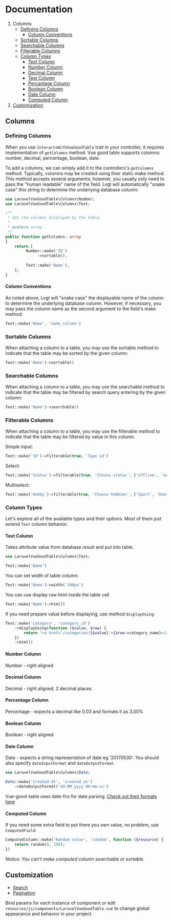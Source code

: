# Documentation

1. Columns
   * [Defining Columns](#defining-columns)
       + [Column Conventions](#column-conventions)
   * [Sortable Columns](#sortable-columns)
   * [Searchable Columns](#searchable-columns)
   * [Filterable Columns](#filterable-columns)
   * [Column Types](#column-types)
       + [Text Column](#text-column)
       + [Number Column](#number-column)
       + [Decimal Column](#decimal-column)
       + [Text Column](#text-column)
       + [Percantage Column](#percentage-column)
       + [Boolean Column](#boolean-column)
       + [Date Column](#date-column)
       + [Computed Column](#computed-column)
2. [Customization](#customization)

## Columns

### Defining Columns

When you use `InteractsWithVueGoodTable` trait in your controller, it requires implementation of `getColumns` method.
Vue good table supports columns: number, decimal, percentage, boolean, date.

To add a columns, we can simply add it to the controllers's `getColumns` method.
Typically, columns may be created using their static make method.
This method accepts several arguments; however, you usually only need to pass the "human readable" name of the field.
Lvgt will automatically "snake case" this string to determine the underlying database column:


```php
use LaravelVueGoodTable\Columns\Number;
use LaravelVueGoodTable\Columns\Text;

/**
 * Get the columns displayed by the table.
 *
 * @return array
 */
public function getColumns: array
{
    return [
         Number::make('ID')
              ->sortable(),
                
         Text::make('Name'),
    ];
}
```

#### Column Conventions
As noted above, Lvgt will "snake case" the displayable name of the column to determine the underlying database column.
However, if necessary, you may pass the column name as the second argument to the field's make method:

```php
Text::make('Name', 'name_column')
```

### Sortable Columns
When attaching a column to a table, you may use the sortable method to indicate that the table may be sorted by the given column:
```php
Text::make('Name')->sortable()
```

### Searchable Columns
When attaching a column to a table, you may use the searchable method to indicate that the table may be filtered by search query entering by the given column:
```php
Text::make('Name')->searchable()
```

### Filterable Columns
When attaching a column to a table, you may use the filterable method to indicate that the table may be filtered by value in this column.

Simple input:
```php
Text::make('Id')->filterable(true, 'Type id')
```

Select:
```php
Text::make('Status')->filterable(true, 'Choose status', ['offline', 'online'])
```

Multiselect:
```php
Text::make('Hobby')->filterable(true, 'Choose hobbies', ['Sport', 'Dancing', 'PC-Gaming', 'Cooking'])
```

### Column Types
Let's explore all of the available types and their options. Most of them just extend `Text` column behavior.

#### Text Column
Takes attribute value from database result and put into table.
```php
use LaravelVueGoodTable\Columns\Text;

Text::make('Name')
```

You can set width of table column:
```php
Text::make('Name')->width('100px')
```

You can use display raw html inside the table cell
```php
Text::make('Name')->html()
```

If you need prepare value before displaying, use method `displayUsing`:
```php
Text::make('Category', 'category_id')
    ->displayUsing(function ($value, $row) {
        return "<a href='/categories/{$value}'>{$row->category_name}</a>";
    })
    ->html()
```

#### Number Column
Number - right aligned

#### Decimal Column
Decimal - right aligned, 2 decimal places

#### Percentage Column
Percentage - expects a decimal like 0.03 and formats it as 3.00%

#### Boolean Column
Boolean - right aligned

#### Date Column
Date - expects a string representation of date eg '20170530'. You should also specify `dateInputFormat` and `dateOutputFormat`.

```php
use LaravelVueGoodTable\Columns\Date;

Date::make('Created At', 'created_at')
    ->dateOutputFormat('dd.MM.yyyy HH:mm:ss')
```

Vue-good-table uses date-fns for date parsing. [Check out their formats here](https://date-fns.org/v2.0.0-beta.4/docs/parse)

#### Computed Column
If you need some extra field to put there you own value, no problem, use `ComputedField`:
```php
ComputedColumn::make('Random value', 'random', function ($resource) {
    return random(0, 100);
})
```
*Notice: You can't make computed column searchable or sortable.*

## Customization
- [Search](https://xaksis.github.io/vue-good-table/guide/configuration/search-options.html)
- [Pagination](https://xaksis.github.io/vue-good-table/guide/configuration/pagination-options.html)

Bind params for each instance of component or edit `resources/js/components/LaravelVueGoodTable.vue` to change global appearance and behavior in your project.

